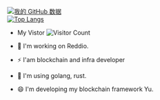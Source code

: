 
<!--
**Lawliet-Chan/Lawliet-Chan** is a ✨ _special_ ✨ repository because its `README.md` (this file) appears on your GitHub profile.

Here are some ideas to get you started:

- 🔭 I’m currently working on ...
- 🌱 I’m currently learning ...
- 👯 I’m looking to collaborate on ...
- 🤔 I’m looking for help with ...
- 💬 Ask me about ...
- 📫 How to reach me: ...
- 😄 Pronouns: ...
- ⚡ Fun fact: ...
-->

[![我的 GitHub 数据](https://github-readme-stats.vercel.app/api?username=Lawliet-Chan&theme=tokyonight)]()   
[![Top Langs](https://github-readme-stats.vercel.app/api/top-langs/?username=Lawliet-Chan&theme=tokyonight)](https://github.com/Lawliet-Chan/github-readme-stats&theme=tokyonight)  
- My Vistor ![Visitor Count](https://profile-counter.glitch.me/Lawliet-Chan/count.svg)  

- 🔭 I'm working on Reddio.
- ⚡ I'am blockchain and infra developer 
- 🌱 I'm using golang, rust.  
- 😄 I'm developing my blockchain framework Yu.
